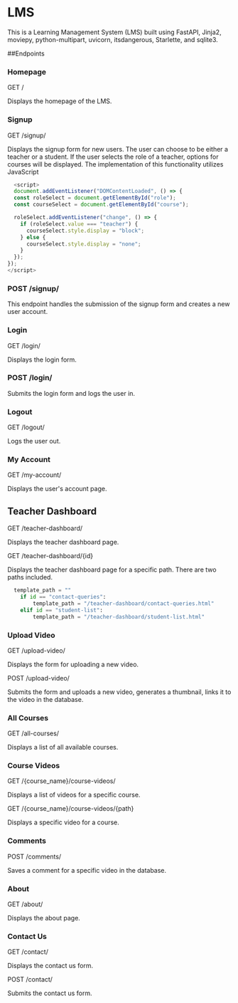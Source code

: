 # LMS
This is a Learning Management System (LMS) built using FastAPI, Jinja2, moviepy, python-multipart, uvicorn, itsdangerous, Starlette, and sqlite3.

##Endpoints
### Homepage
GET /

Displays the homepage of the LMS.

### Signup
GET /signup/

Displays the signup form for new users.  The user can choose to be either a teacher or a student. If the user selects the role of a teacher, options for courses will be displayed. The implementation of this functionality utilizes JavaScript
```JavaScript
  <script>
  document.addEventListener("DOMContentLoaded", () => {
  const roleSelect = document.getElementById("role");
  const courseSelect = document.getElementById("course");

  roleSelect.addEventListener("change", () => {
    if (roleSelect.value === "teacher") {
      courseSelect.style.display = "block";
    } else {
      courseSelect.style.display = "none";
    }
  });
});
</script>
```

### POST /signup/

This endpoint handles the submission of the signup form and creates a new user account.

### Login
GET /login/

Displays the login form.

### POST /login/

Submits the login form and logs the user in.

### Logout
GET /logout/

Logs the user out.

### My Account
GET /my-account/

Displays the user's account page.

## Teacher Dashboard
GET /teacher-dashboard/

Displays the teacher dashboard page.

GET /teacher-dashboard/{id}

Displays the teacher dashboard page for a specific path. There are two paths included.
```python
  template_path = ""
    if id == "contact-queries":
        template_path = "/teacher-dashboard/contact-queries.html"
    elif id == "student-list":
        template_path = "/teacher-dashboard/student-list.html"
```

### Upload Video
GET /upload-video/

Displays the form for uploading a new video.

POST /upload-video/

Submits the form and uploads a new video, generates a thumbnail, links it to the video in the database.

### All Courses
GET /all-courses/

Displays a list of all available courses.

### Course Videos
GET /{course_name}/course-videos/

Displays a list of videos for a specific course.

GET /{course_name}/course-videos/{path}

Displays a specific video for a course.

### Comments
POST /comments/

Saves a comment for a specific video in the database.

### About
GET /about/

Displays the about page.

### Contact Us
GET /contact/

Displays the contact us form.

POST /contact/

Submits the contact us form.